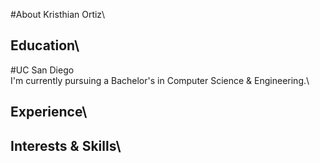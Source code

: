 [//]: <> (Include content that introduces who you are as a programmer and as a person)
[//]: <> (Include HEADINGS, Styling text, Quoting text, Quoting code, external links, section links, relative links [Link to another .md file or an image in your repo. If linking to an image, encode it as a regular link rather than an image], ordered and unordered lists, task lists)
#About Kristhian Ortiz\
## Education\
#UC San Diego\
I'm currently pursuing a Bachelor's in Computer Science & Engineering.\
## Experience\
## Interests & Skills\
